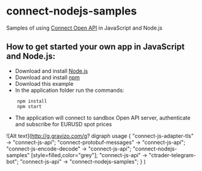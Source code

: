 # connect-nodejs-samples
Samples of using [Connect Open API](https://connect.spotware.com/documentation/section/api-reference) in JavaScript and Node.js

## How to get started your own app in JavaScript and Node.js:

* Download and install [Node.js](https://nodejs.org/en)
* Download and install [npm](https://www.npmjs.com)
* Download this example
* In the application folder run the commands:
```shell
    npm install
    npm start
```
* The application will connect to sandbox Open API server, authenticate and subscribe for EURUSD spot prices

![Alt text](http://g.gravizo.com/g?
  digraph usage {
    "connect-js-adapter-tls" -> "connect-js-api";
    "connect-protobuf-messages" -> "connect-js-api";
    "connect-js-encode-decode" -> "connect-js-api";
    "connect-nodejs-samples" [style=filled,color="grey"];
    "connect-js-api" -> "ctrader-telegram-bot";
    "connect-js-api" -> "connect-nodejs-samples";
  }
)
